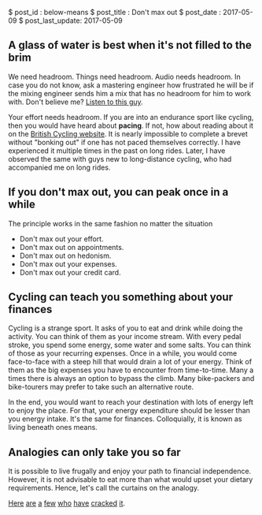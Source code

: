 $ post_id : below-means
$ post_title : Don't max out
$ post_date : 2017-05-09
$ post_last_update: 2017-05-09

## A glass of water is best when it's not filled to the brim

We need headroom. Things need headroom. Audio needs headroom. In case you do not know, ask a mastering engineer how frustrated he will be if the mixing engineer sends him a mix that has no headroom for him to work with. Don't believe me? [Listen to this guy](http://productionadvice.co.uk/headroom-before-mastering/).

Your effort needs headroom. If you are into an endurance sport like cycling, then you would have heard about **pacing**. If not, how about reading about it on the [British Cycling website](https://www.britishcycling.org.uk/sportives/article/sp-Sportive-Tips---Pacing-your-ride-0). It is nearly impossible to complete a brevet without "bonking out" if one has not paced themselves correctly. I have experienced it multiple times in the past on long rides. Later, I have observed the same with guys new to long-distance cycling, who had accompanied me on long rides.

## If you don't max out, you can peak once in a while

The principle works in the same fashion no matter the situation

* Don't max out your effort.
* Don't max out on appointments.
* Don't max out on hedonism.
* Don't max out your expenses.
* Don't max out your credit card.

## Cycling can teach you something about your finances

Cycling is a strange sport. It asks of you to eat and drink while doing the activity. You can think of them as your income stream. With every pedal stroke, you spend some energy, some water and some salts. You can think of those as your recurring expenses. Once in a while, you would come face-to-face with a steep hill that would drain a lot of your energy. Think of them as the big expenses you have to encounter from time-to-time. Many a times there is always an option to bypass the climb. Many bike-packers and bike-tourers may prefer to take such an alternative route.

In the end, you would want to reach your destination with lots of energy left to enjoy the place. For that, your energy expenditure should be lesser than you energy intake. It's the same for finances. Colloquially, it is known as living beneath ones means.

## Analogies can only take you so far

It is possible to live frugally and enjoy your path to financial independence. However, it is not advisable to eat more than what would upset your dietary requirements. Hence, let's call the curtains on the analogy.

[Here](http://www.mrmoneymustache.com/) [are](http://jlcollinsnh.com/) [a](http://earlyretirementextreme.com/) [few](https://frominsidethebox.com/) [who](https://livingafi.com/) [have](http://www.frugalwoods.com/) [cracked](http://www.gocurrycracker.com/) [it](http://rootofgood.com/).
